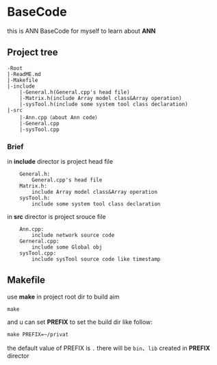 # BaseCode

this is ANN BaseCode for myself to learn about **ANN**

## Project tree
~~~
-Root
|-ReadME.md
|-Makefile
|-include
	|-General.h(General.cpp's head file)	
	|-Matrix.h(include Array model class&Array operation)
	|-sysTool.h(include some system tool class declaration)
|-src
	|-Ann.cpp（about Ann code）	
	|-General.cpp	
	|-sysTool.cpp
~~~

### Brief

in **include** director is project head file

		General.h:
			General.cpp's head file
		Matrix.h:
			include Array model class&Array operation
		sysTool.h:
			include some system tool class declaration

in **src** director is project srouce file

        Ann.cpp:
            include network source code
        Gerneral.cpp:
            include some Global obj
        sysTool.cpp:
            include sysTool source code like timestamp

## Makefile

use **make** in project root dir to build aim

    make

and u can set **PREFIX** to set the build dir like follow:

    make PREFIX=~/privat

the default value of PREFIX is `.`
there will be `bin`、`lib` created in **PREFIX** director
